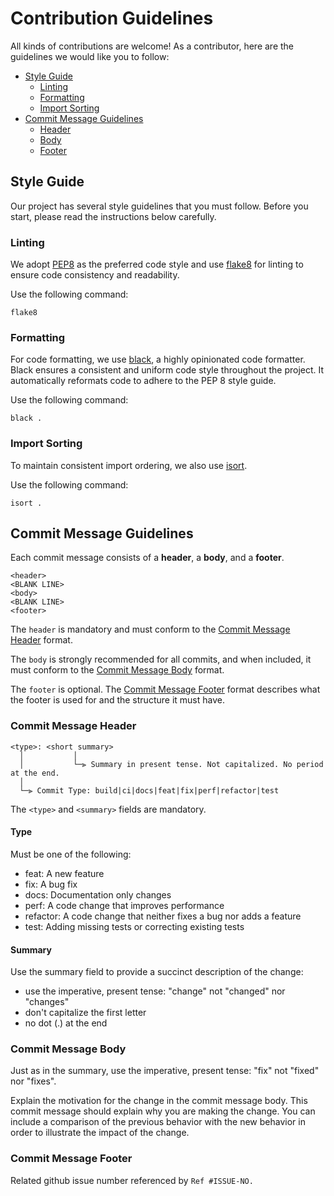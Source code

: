 # Contribution Guidelines

All kinds of contributions are welcome! As a contributor, here are the guidelines we would like you to follow:
- [Style Guide](#style-guide)
    - [Linting](#linting)
    - [Formatting](#formatting)
    - [Import Sorting](#import-sorting)
- [Commit Message Guidelines](#commit-message-guidelines)
    - [Header](#commit-message-header)
    - [Body](#commit-message-body)
    - [Footer](#commit-message-footer)

## Style Guide

Our project has several style guidelines that you must follow. Before you start, please read the instructions below carefully.

<!-- We use the following tools for linting and formatting:
- [flake8](https://flake8.pycqa.org/): A wrapper around some linter tools.
- [isort](https://pycqa.github.io/isort/): A Python utility to sort imports.
- [black](https://black.readthedocs.io/): A formatter for Python files.
- [codespell]: A Python utility to fix common misspellings in text files.
- [mdformat]: Mdformat is an opinionated Markdown formatter that can be used to enforce a consistent style in Markdown files. -->

### Linting

We adopt [PEP8](https://peps.python.org/pep-0008/) as the preferred code style and use [flake8](https://flake8.pycqa.org/) for linting to ensure code consistency and readability.

Use the following command:
```
flake8
```

### Formatting

For code formatting, we use [black](https://black.readthedocs.io/en/stable/), a highly opinionated code formatter. Black ensures a consistent and uniform code style throughout the project. It automatically reformats code to adhere to the PEP 8 style guide.

Use the following command:

```
black .
```

### Import Sorting

To maintain consistent import ordering, we also use [isort](https://pycqa.github.io/isort/).

Use the following command:

```
isort .
```

## Commit Message Guidelines

Each commit message consists of a **header**, a **body**, and a **footer**.

```
<header>
<BLANK LINE>
<body>
<BLANK LINE>
<footer>
```

The `header` is mandatory and must conform to the [Commit Message Header](#commit-message-header) format.

The `body` is strongly recommended for all commits, and when included, it must conform to the [Commit Message Body](#commit-message-body) format.

The `footer` is optional. The [Commit Message Footer](#commit-message-footer) format describes what the footer is used for and the structure it must have.

### Commit Message Header

```
<type>: <short summary>
  │           │
  │           └─⫸ Summary in present tense. Not capitalized. No period at the end.
  │
  └─⫸ Commit Type: build|ci|docs|feat|fix|perf|refactor|test
```

The `<type>` and `<summary>` fields are mandatory.

#### Type
Must be one of the following:
- feat: A new feature
- fix: A bug fix
- docs: Documentation only changes
- perf: A code change that improves performance
- refactor: A code change that neither fixes a bug nor adds a feature
- test: Adding missing tests or correcting existing tests

#### Summary
Use the summary field to provide a succinct description of the change:

- use the imperative, present tense: "change" not "changed" nor "changes"
- don't capitalize the first letter
- no dot (.) at the end

### Commit Message Body
Just as in the summary, use the imperative, present tense: "fix" not "fixed" nor "fixes".

Explain the motivation for the change in the commit message body. This commit message should explain why you are making the change. You can include a comparison of the previous behavior with the new behavior in order to illustrate the impact of the change.

### Commit Message Footer
Related github issue number referenced by `Ref #ISSUE-NO.`
